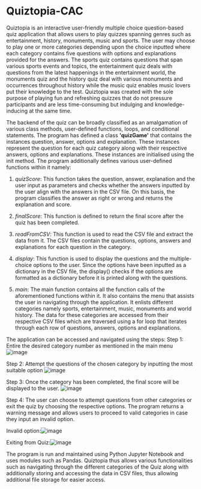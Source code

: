 # Quiztopia-CAC
Quiztopia is an interactive user-friendly multiple choice question-based quiz application that allows users to play quizzes spanning genres such as entertainment, history, monuments, music and sports. The user may choose to play one or more categories depending upon the choice inputted where each category contains five questions with options and explanations provided for the answers. The sports quiz contains questions that span various sports events and topics, the entertainment quiz deals with questions from the latest happenings in the entertainment world, the monuments quiz and the history quiz deal with various monuments and occurrences throughout history while the music quiz enables music lovers put their knowledge to the test.
Quiztopia was created with the sole purpose of playing fun and refreshing quizzes that do not pressure participants and are less time-consuming but indulging and knowledge-inducing at the same time.

The backend of the quiz can be broadly classified as an amalgamation of various class methods, user-defined functions, loops, and conditional statements.
The program has defined a class __'quizGame'__ that contains the instances question, answer, options and explanation. These instances represent the question for each quiz category along with their respective answers, options and explanations. These instances are initialised using the init method.
The program additionally defines various user-defined functions within it namely:

1) _quizScore_: This function takes the question, answer, explanation and the user input as parameters and checks whether the answers inputted by the user align with the answers in the CSV file. On this basis, the program classifies the answer as right or wrong and returns the explanation and score.

2) _finalScore_: This function is defined to return the final score after the quiz has been completed.

3) _readFromCSV_: This function is used to read the CSV file and extract the data from it. The CSV files contain the questions, options, answers and explanations for each question in the category.

4) _display_: This function is used to display the questions and the multiple-choice options to the user. Since the options have been inputted as a dictionary in the CSV file, the display() checks if the options are formatted as a dictionary before it is printed along with the questions.

5) _main_: The main function contains all the function calls of the aforementioned functions within it. It also contains the menu that assists the user in navigating through the application. It enlists different categories namely sports, entertainment, music, monuments and world history. The data for these categories are accessed from their respective CSV files which are traversed using a for loop that iterates through each row of questions, answers, options and explanations.

The application can be accessed and navigated using the steps:
Step 1: Entire the desired category number as mentioned in the main menu
![image](https://github.com/krupaannajohn/Quiztopia-CAC/assets/118895577/9d62d6ec-5d8e-43e8-b47c-8894c050b5fd)

Step 2: Attempt the questions of the chosen category by inputting the most suitable option
![image](https://github.com/krupaannajohn/Quiztopia-CAC/assets/118895577/e8df0de5-1bc3-4283-9b35-ea5cea7791b5)

Step 3: Once the category has been completed, the final score will be displayed to the user.
![image](https://github.com/krupaannajohn/Quiztopia-CAC/assets/118895577/d4077527-8085-4548-bd6f-432ad56cf626)

Step 4: The user can choose to attempt questions from other categories or exit the quiz by choosing the respective options. The program returns a warning message and allows users to proceed to valid categories in case they input an invalid option.

Invalid option:![image](https://github.com/krupaannajohn/Quiztopia-CAC/assets/118895577/60f164d9-9623-48c9-8120-cabb445097b7)

Exiting from Quiz:![image](https://github.com/krupaannajohn/Quiztopia-CAC/assets/118895577/d3f92838-674c-491b-8005-e830a1f9f397)

The program is run and maintained using Python Jupyter Notebook and uses modules such as Pandas.
Quiztopia thus allows various functionalities such as navigating through the different categories of the Quiz along with additionally storing and accessing the data in CSV files, thus allowing additional file storage for easier access.
